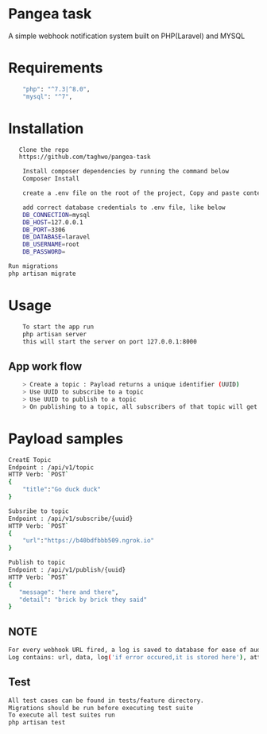 # Pangea task
A simple webhook notification system built on PHP(Laravel) and MYSQL
# Requirements

```sh
    "php": "^7.3|^8.0",
    "mysql": "^7",
```

# Installation
```sh
   Clone the repo
   https://github.com/taghwo/pangea-task
```

```sh
    Install composer dependencies by running the command below
    Composer Install
```

```sh
    create a .env file on the root of the project, Copy and paste content of .env.example into .env file
```

```sh
    add correct database credentials to .env file, like below
    DB_CONNECTION=mysql
    DB_HOST=127.0.0.1
    DB_PORT=3306
    DB_DATABASE=laravel
    DB_USERNAME=root
    DB_PASSWORD=
```

```sh
Run migrations
php artisan migrate
```

# Usage
```sh
    To start the app run
    php artisan server
    this will start the server on port 127.0.0.1:8000
```

## App work flow
```sh
    > Create a topic : Payload returns a unique identifier (UUID)
    > Use UUID to subscribe to a topic
    > Use UUID to publish to a topic
    > On publishing to a topic, all subscribers of that topic will get notified via their webhook URL
```

# Payload samples
```sh
CreatE Topic
Endpoint : /api/v1/topic
HTTP Verb: `POST`
{
	"title":"Go duck duck"
}
```

```sh
Subsribe to topic
Endpoint : /api/v1/subscribe/{uuid}
HTTP Verb: `POST`
{
	"url":"https://b40bdfbbb509.ngrok.io"
}
```

```sh
Publish to topic
Endpoint : /api/v1/publish/{uuid}
HTTP Verb: `POST`
{
   "message": "here and there",
   "detail": "brick by brick they said"
}
```

## NOTE
```sh
For every webhook URL fired, a log is saved to database for ease of audit.
Log contains: url, data, log('if error occured,it is stored here'), attempt('Number of attempts)
```

## Test
```sh
All test cases can be found in tests/feature directory.
Migrations should be run before executing test suite
To execute all test suites run
php artisan test
```